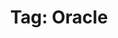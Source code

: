 ---
title: "Tag: Oracle"
layout: tag
permalink: /tags/oracle/
taxonomy: oracle
author_profile: true
---